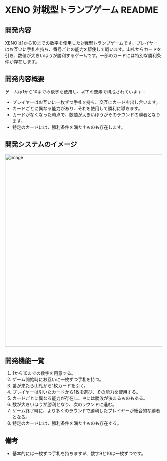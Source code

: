 # XENO 対戦型トランプゲーム README

## 開発内容

XENOは1から10までの数字を使用した対戦型トランプゲームです。プレイヤーはお互いに手札を持ち、番号ごとの能力を駆使して戦います。山札からカードを引き、数値が大きいほうが勝利するゲームです。一部のカードには特別な勝利条件が存在します。

## 開発内容概要

ゲームは1から10までの数字を使用し、以下の要素で構成されています：

- プレイヤーはお互いに一枚ずつ手札を持ち、交互にカードを出し合います。
- カードごとに異なる能力があり、それを使用して勝利に導きます。
- カードがなくなった時点で、数値が大きいほうがそのラウンドの勝者となります。
- 特定のカードには、勝利条件を満たすものも存在します。

## 開発システムのイメージ

<img width="619" alt="image" src="https://github.com/minari515/Xeno/assets/126942302/c382fed5-1ad8-4ba8-bea5-70603b5771d7">

## 開発機能一覧

1. 1から10までの数字を用意する。
2. ゲーム開始時にお互いに一枚ずつ手札を持つ。
3. 番が来たら山札から1枚カードを引く。
4. プレイヤーは引いたカードから1枚を選び、その能力を使用する。
5. カードごとに異なる能力が存在し、中には勝敗が決まるものもある。
6. 数が大きいほうが勝利となり、次のラウンドに進む。
7. ゲーム終了時に、より多くのラウンドで勝利したプレイヤーが総合的な勝者となる。
8. 特定のカードには、勝利条件を満たすものも存在する。

## 備考

- 基本的には一枚ずつ手札を持ちますが、数字9と10は一枚ずつです。
